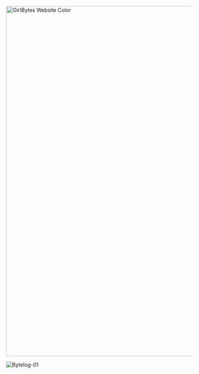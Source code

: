 
<img width="944" alt="GirlBytes Website Color" src="https://github.com/user-attachments/assets/aaee9539-b165-4f7b-9e75-caaf37f52459" />

![Bytelog-01](https://github.com/user-attachments/assets/a61f1ce7-7602-43a2-9473-78fa03a508dc)


















